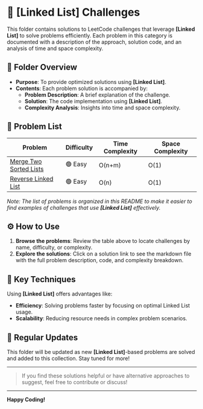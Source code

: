 # 📂 [Linked List] Challenges

This folder contains solutions to LeetCode challenges that leverage **[Linked List]** to solve problems efficiently. Each problem in this category is documented with a description of the approach, solution code, and an analysis of time and space complexity.

## 📝 Folder Overview

- **Purpose**: To provide optimized solutions using **[Linked List]**.
- **Contents**: Each problem solution is accompanied by:
  - **Problem Description**: A brief explanation of the challenge.
  - **Solution**: The code implementation using **[Linked List]**.
  - **Complexity Analysis**: Insights into time and space complexity.

## 📑 Problem List

| Problem          | Difficulty | Time Complexity | Space Complexity |
|-----------------------|------------|-----------------|------------------|
| [Merge Two Sorted Lists ](./merge-two-sorted-lists/readme.md) |  🟢 Easy     | O(n+m)           | O(1)             |
| [Reverse Linked List ](./reverse-linked-list/readme.md) |  🟢 Easy     | O(n)           | O(1)             |

_Note: The list of problems is organized in this README to make it easier to find examples of challenges that use **[Linked List]** effectively._

## ⚙️ How to Use

1. **Browse the problems**: Review the table above to locate challenges by name, difficulty, or complexity.
2. **Explore the solutions**: Click on a solution link to see the markdown file with the full problem description, code, and complexity breakdown.

## 🚀 Key Techniques

Using **[Linked List]** offers advantages like:
- **Efficiency**: Solving problems faster by focusing on optimal Linked List usage.
- **Scalability**: Reducing resource needs in complex problem scenarios.

## 🔄 Regular Updates

This folder will be updated as new **[Linked List]**-based problems are solved and added to this collection. Stay tuned for more!

---

> If you find these solutions helpful or have alternative approaches to suggest, feel free to contribute or discuss!

---

**Happy Coding!**

